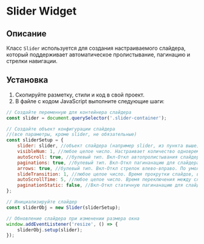 # Slider Widget

## Описание

Класс `Slider` используется для создания настраиваемого слайдера, который поддерживает автоматическое пролистывание, пагинацию и стрелки навигации.

## Установка

1. Скопируйте разметку, стили и код в свой проект.
2. В файле с кодом JavaScript выполните следующие шаги:

```javascript
// Создайте переменную для контейнера слайдера
const slider = document.querySelector('.slider-container');

// Создайте объект конфигурации слайдера
//(все параметры, кроме slider, не обязательные)
const sliderSetup = {
    slider: slider, //объект слайдера (например slider, из пункта выше)
    visibleNum: 1, //любое целое число. Настраивает количество одновременно видимых элементов слайдера. По умолчанию = 1.
    autoScroll: true, //булевый тип. Вкл-Откл автопролистывания слайдера. По умолчанию = true.
    paginations: true, //булевый тип. Вкл-Откл пагинанацию для слайдера. По умолчанию = true.
    arrows: true, //булевый тип. Вкл-Откл стрелок влево-вправо. По умолчанию = true.
    slideTransition: 1, //любое целое число. Время прокрутки слайдов, в секундах. По умолчанию = 1. Не должно быть больше времени переключения слайдов. Если время прокрутки больше чем время переключения слайдов, то время прокрутки будет таким же как время переключения слайдов.
    autoScrollTime: 5, //любое целое число. Время переключения между слайдами в авто режиме, в секундах. По умолчанию = 5.
    paginationStatic: false, //Вкл-Откл статичную пагинанацию для слайдера. По умолчанию = false.
};

// Инициализируйте слайдер
const sliderObj = new Slider(sliderSetup);

// Обновление слайдера при изменении размера окна
window.addEventListener('resize', () => {
    sliderObj.setup(slider);
});
